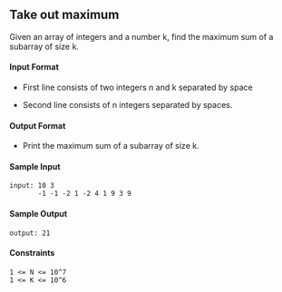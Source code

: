 ## **Take out maximum**

Given an array of integers and a number k, find the maximum sum of a subarray of size k.

#### **Input Format**

- First line consists of two integers n and k separated by space

- Second line consists of n integers separated by spaces.

#### **Output Format**

- Print the maximum sum of a subarray of size k.

#### **Sample Input**
    input: 10 3
           -1 -1 -2 1 -2 4 1 9 3 9 

#### **Sample Output**
    output: 21

#### **Constraints**
    1 <= N <= 10^7
    1 <= K <= 10^6